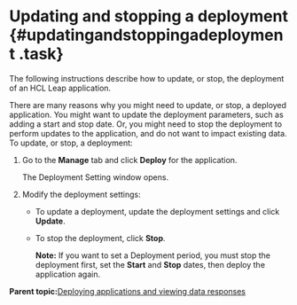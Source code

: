 # Updating and stopping a deployment {#updatingandstoppingadeployment .task}

The following instructions describe how to update, or stop, the deployment of an HCL Leap application.

There are many reasons why you might need to update, or stop, a deployed application. You might want to update the deployment parameters, such as adding a start and stop date. Or, you might need to stop the deployment to perform updates to the application, and do not want to impact existing data. To update, or stop, a deployment:

1.  Go to the **Manage** tab and click **Deploy** for the application.

    The Deployment Setting window opens.

2.  Modify the deployment settings:

    -   To update a deployment, update the deployment settings and click **Update**.
    -   To stop the deployment, click **Stop**.

        **Note:** If you want to set a Deployment period, you must stop the deployment first, set the **Start** and **Stop** dates, then deploy the application again.


**Parent topic:**[Deploying applications and viewing data responses](cr_deploy_and_launch_toc.md)

